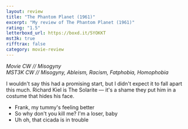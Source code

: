 ```yaml
---
layout: review
title: "The Phantom Planet (1961)"
excerpt: "My review of The Phantom Planet (1961)"
rating: "1.5"
letterboxd_url: https://boxd.it/5YOKKT
mst3k: true
rifftrax: false
category: movie-review
---
```


<i>Movie CW // Misogyny<br>
MST3K CW // Misogyny, Ableism, Racism, Fatphobia, Homophobia</i>

I wouldn't say this had a promising start, but I didn't expect it to fall apart this much. Richard Kiel is The Solarite — it's a shame they put him in a costume that hides his face.

- Frank, my tummy's feeling better
- So why don't you kill me? I'm a loser, baby
- Uh oh, that cicada is in trouble
